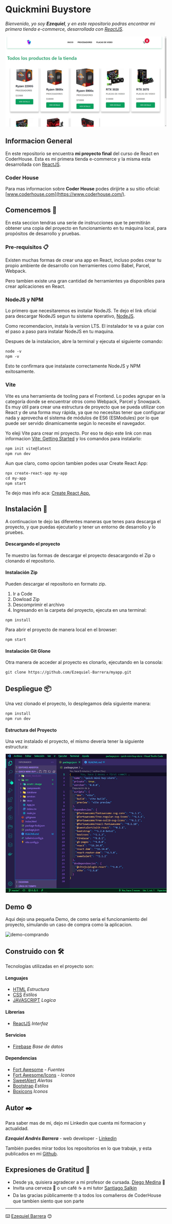 # Quickmini Buystore
_Bienvenido, yo soy **Ezequiel**, y en este repositorio podras encontrar mi primera tienda e-commerce, desarrollada con [ReactJS](https://es.reactjs.org/)._

![tienda](src/assets/image/tienda.jpg)

## Informacion General

En este repositorio se encuentra **mi proyecto final** del curso de React en CoderHouse. Esta es mi primera tienda e-commerce y la misma esta desarrollada con [ReactJS](https://es.reactjs.org/).

### Coder House

Para mas informacion sobre **Coder House** podes dirijirte a su sitio oficial: [www.coderhouse.com](https://www.coderhouse.com/).


## Comencemos 🚀

En esta seccion tendras una serie de instrucciones que te permitirán obtener una copia del proyecto en funcionamiento en tu máquina local, para propósitos de desarrollo y pruebas.

### Pre-requisitos 📋

Existen muchas formas de crear una app en React, incluso podes crear tu propio ambiente de desarrollo con herramientes como Babel, Parcel, Webpack.

Pero tambien existe una gran cantidad de herramientes ya disponibles para crear aplicaciones en React.

### NodeJS y NPM

Lo primero que necesitaremos es instalar NodeJS.
Te dejo el link oficial para descargar NodeJS segun tu sistema operativo, [NodeJS](https://nodejs.org/en/).

Como recomendacion, instala la version LTS. El instalador te va a guiar con el paso a paso para instalar NodeJS en tu maquina.

Despues de la instalacion, abre la terminal y ejecuta el siguiente comando:

```
node -v
npm -v
```

Esto te confirmara que instalaste correctamente NodeJS y NPM exitosamente.

### Vite

Vite es una herramienta de tooling para el Frontend. Lo podes agrupar en la categoría donde se encuentrar otros como Webpack, Parcel y Snowpack. Es muy útil para crear una estructura de proyecto que se pueda utilizar con React y de una forma muy rápida, ya que no necesitas tener que configurar nada y aprovecha el sistema de módulos de ES6 (ESModules) por lo que puede ser servido dinamicamente según lo necesite el navegador.

Yo eleji Vite para crear mi proyecto. Por eso te dejo este link con mas informacion [Vite: Getting Started](https://vitejs.dev/guide/) y los comandos para instalarlo:

```
npm init vite@latest
npm run dev
```

Aun que claro, como opcion tambien podes usar Create React App:

```
npx create-react-app my-app
cd my-app
npm start
```

Te dejo mas info aca: [Create React App.](https://create-react-app.dev/docs/getting-started/)

## Instalación 🔧

A continuacion te dejo las diferentes maneras que tenes para descarga el proyecto, y que puedas ejecutarlo y tener un entorno de desarrollo y lo pruebes.

#### Descargando el proyecto
Te muestro las formas de descargar el proyecto desacargondo el Zip o clonando el repositorio.

#### Instalación Zip

Pueden descargar el repositorio en formato zip.

1. Ir a Code
2. Dowload Zip
3. Descomprimir el archivo
4. Ingresando en la carpeta del proyecto, ejecuta en una terminal:

```
npm install
```
Para abrir el proyecto de manera local en el browser:

```
npm start
```

#### Instalación Git Glone

Otra manera de acceder al proyecto es clonarlo, ejecutando en la consola:

```
git clone https://github.com/Ezequiel-Barrera/myapp.git
```

## Despliegue 📦

Una vez clonado el proyecto, lo desplegamos dela siguiente manera:

```
npm install
npm run dev
```

#### Estructura del Proyecto

Una vez instalado el proyecto, el mismo deveria tener la siguiente estructura:

![estructura](src/assets/image/estructura.jpg)


## Demo ⚙️

Aqui dejo una pequeña Demo, de como seria el funcionamiento del proyecto, simulando un caso de compra como la aplicacion.

![demo-comprando](src/assets/image/comprando.gif)

## Construido con 🛠️

Tecnologías utilizadas en el proyecto son:

#### Lenguajes

- [HTML](https://developer.mozilla.org/es/docs/Web/HTML) _Estructura_
- [CSS](https://developer.mozilla.org/es/docs/Web/CSS) _Estilos_
- [JAVASCRIPT](https://developer.mozilla.org/es/docs/Web/JavaScript) _Logica_

#### Librerias
- [ReactJS](https://es.reactjs.org/) _Interfaz_

#### Servicios
- [Firebase](https://firebase.google.com/) _Base de datos_

#### Dependencias
- [Fort Awesome](https://fortawesome.com/) - _Fuentes_
- [Fort Awesome/Icons](https://fontawesome.com/icons?d=gallery) - _Iconos_
- [SweetAlert](https://sweetalert.js.org/guides/) _Alertas_
- [Bootstrap](https://getbootstrap.com/) _Estilos_
- [Boxicons](https://boxicons.com/) _Iconos_

## Autor ✒️

Para saber mas de mi, dejo mi Linkedin que cuenta mi formacion y actualidad.

***Ezequiel Andrés Barrera*** - web developer - [Linkedin](https://www.linkedin.com/in/ezequiel-javascript/)

También puedes mirar todos los repositorios en lo que trabaje, y esta publicados en mi [Github](https://github.com/Ezequiel-Barrera).

## Expresiones de Gratitud 🎁


* Desde ya, quisiera agradecer a mi profesor de cursada. [Diego Medina](https://www.linkedin.com/in/diego-medina/) 📢
* Invita una cerveza 🍺 o un café ☕ a mi tutor [Santiago Salkin](https://www.linkedin.com/in/santiago-salkin-a2a5a689/)
* Da las gracias públicamente 🤓 a todos los comañeros de CoderHouse que tambien siento que son parte


---
⌨️ [Ezequiel Barrera](https://www.linkedin.com/in/ezequiel-javascript/) 😊
